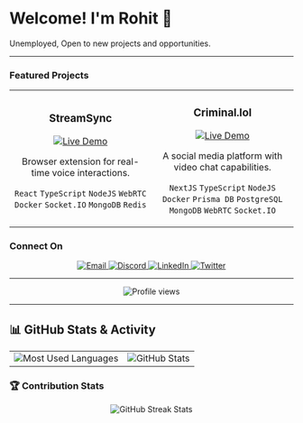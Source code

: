 # Welcome! I'm Rohit 👋

Unemployed, Open to new projects and opportunities.

---

### Featured Projects

<table>
  <tr>
     <td align="center" width="50%">
      <h3>StreamSync</h3>
      <a href="https://www.youtube.com/@water-98/streams">
        <img src="https://img.shields.io/badge/Live%20Demo-00C7B7?style=for-the-badge&logo=netlify&logoColor=white" alt="Live Demo" />
      </a>
      <p>Browser extension for real-time voice interactions.</p>
      <p><code>React</code> <code>TypeScript</code> <code>NodeJS</code> <code>WebRTC</code> <code>Docker</code> <code>Socket.IO</code> <code>MongoDB</code> <code>Redis</code></p>
    </td>
    <td align="center" width="50%">
      <h3>Criminal.lol</h3>
      <a href="https://www.youtube.com/watch?v=DlcM5WlSlDs">
        <img src="https://img.shields.io/badge/Live%20Demo-00C7B7?style=for-the-badge&logo=netlify&logoColor=white" alt="Live Demo" />
      </a>
      <p>A social media platform with video chat capabilities.</p>
      <p><code>NextJS</code> <code>TypeScript</code> <code>NodeJS</code> <code>Docker</code> <code>Prisma DB</code> <code>PostgreSQL</code> <code>MongoDB</code> <code>WebRTC</code> <code>Socket.IO</code></p>
    </td>
  </tr>
</table>

### Connect On

<p align="center">
  <a href="mailto:rohitbindw@gmail.com">
    <img src="https://img.shields.io/badge/Email-D14836?style=for-the-badge&logo=gmail&logoColor=white" alt="Email" />
  </a>
  <a href="https://discord.com/users/rohitsx">
    <img src="https://img.shields.io/badge/Discord-7289DA?style=for-the-badge&logo=discord&logoColor=white" alt="Discord" />
  </a>
  <a href="https://linkedin.com/in/rohiitrb">
    <img src="https://img.shields.io/badge/LinkedIn-0077B5?style=for-the-badge&logo=linkedin&logoColor=white" alt="LinkedIn" />
  </a>
  <a href="https://twitter.com/rohitsxx">
    <img src="https://img.shields.io/badge/Twitter-1DA1F2?style=for-the-badge&logo=twitter&logoColor=white" alt="Twitter" />
  </a>
</p>

---

<p align="center">
  <img src="https://komarev.com/ghpvc/?username=rohitsx&label=Profile%20views&color=0e75b6&style=flat" alt="Profile views" />
</p>

---
## 📊 GitHub Stats & Activity
<table>
  <tr>
    <td>
      <img src="https://github-readme-stats.vercel.app/api/top-langs/?username=rohitsx&layout=compact&theme=tokyonight" alt="Most Used Languages" />
    </td>
    <td>
      <img src="https://github-readme-stats.vercel.app/api?username=rohitsx&show_icons=true&theme=tokyonight" alt="GitHub Stats" />
    </td>
  </tr>
</table>

### 🏆 Contribution Stats
<p align="center">
  <img src="https://streak-stats.demolab.com/?user=rohitsx&theme=tokyonight" alt="GitHub Streak Stats" />
</p>
